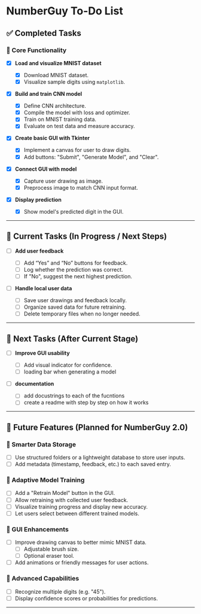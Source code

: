 # NumberGuy To-Do List

## ✅ Completed Tasks

### 🎯 Core Functionality

- [x] **Load and visualize MNIST dataset**

  - [x] Download MNIST dataset.
  - [x] Visualize sample digits using `matplotlib`.

- [x] **Build and train CNN model**

  - [x] Define CNN architecture.
  - [x] Compile the model with loss and optimizer.
  - [x] Train on MNIST training data.
  - [x] Evaluate on test data and measure accuracy.

- [x] **Create basic GUI with Tkinter**

  - [x] Implement a canvas for user to draw digits.
  - [x] Add buttons: "Submit", "Generate Model", and "Clear".

- [x] **Connect GUI with model**

  - [x] Capture user drawing as image.
  - [x] Preprocess image to match CNN input format.

- [x] **Display prediction**

  - [x] Show model's predicted digit in the GUI.

---

## 🔨 Current Tasks (In Progress / Next Steps)

- [ ] **Add user feedback**

  - [ ] Add “Yes” and “No” buttons for feedback.
  - [ ] Log whether the prediction was correct.
  - [ ] If "No", suggest the next highest prediction.

- [ ] **Handle local user data**
  - [ ] Save user drawings and feedback locally.
  - [ ] Organize saved data for future retraining.
  - [ ] Delete temporary files when no longer needed.

---

## 📌 Next Tasks (After Current Stage)

- [ ] **Improve GUI usability**

  - [ ] Add visual indicator for confidence.
  - [ ] loading bar when generating a model

- [ ] **documentation**

  - [ ] add docustrings to each of the fucntions
  - [ ] create a readme with step by step on how it works

---

## 🚀 Future Features (Planned for NumberGuy 2.0)

### 📁 Smarter Data Storage

- [ ] Use structured folders or a lightweight database to store user inputs.
- [ ] Add metadata (timestamp, feedback, etc.) to each saved entry.

### 🔁 Adaptive Model Training

- [ ] Add a "Retrain Model" button in the GUI.
- [ ] Allow retraining with collected user feedback.
- [ ] Visualize training progress and display new accuracy.
- [ ] Let users select between different trained models.

### 🧽 GUI Enhancements

- [ ] Improve drawing canvas to better mimic MNIST data.
  - [ ] Adjustable brush size.
  - [ ] Optional eraser tool.
- [ ] Add animations or friendly messages for user actions.

### 🔢 Advanced Capabilities

- [ ] Recognize multiple digits (e.g. "45").
- [ ] Display confidence scores or probabilities for predictions.

---
